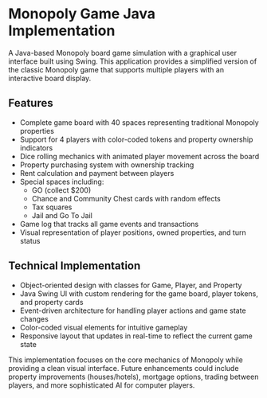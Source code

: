 # Monopoly Game Java Implementation

A Java-based Monopoly board game simulation with a graphical user interface built using Swing. This application provides a simplified version of the classic Monopoly game that supports multiple players with an interactive board display.

## Features

- Complete game board with 40 spaces representing traditional Monopoly properties
- Support for 4 players with color-coded tokens and property ownership indicators
- Dice rolling mechanics with animated player movement across the board
- Property purchasing system with ownership tracking
- Rent calculation and payment between players
- Special spaces including:
    - GO (collect $200)
    - Chance and Community Chest cards with random effects
    - Tax squares
    - Jail and Go To Jail
- Game log that tracks all game events and transactions
- Visual representation of player positions, owned properties, and turn status

## Technical Implementation

- Object-oriented design with classes for Game, Player, and Property
- Java Swing UI with custom rendering for the game board, player tokens, and property cards
- Event-driven architecture for handling player actions and game state changes
- Color-coded visual elements for intuitive gameplay
- Responsive layout that updates in real-time to reflect the current game state

This implementation focuses on the core mechanics of Monopoly while providing a clean visual interface. Future enhancements could include property improvements (houses/hotels), mortgage options, trading between players, and more sophisticated AI for computer players.